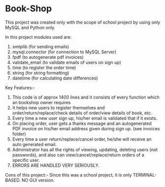# Book-Shop
This project was created only with the scope of school project by using only MySQL and Python only.

In this project modules used are:
  1. smtplib (for sending emails)
  2. mysql.connector (for connection to MySQL Server)
  3. fpdf (to autogenerate pdf invoices)
  4. validate_email (to validate emails of users on sign up)
  5. time (to register the order time)
  6. string (for string formatting)
  7. datetime (for calculating date differences)

Key Features:- 
  1. This code is of approx 1400 lines and it consists of every function which an bookshop owner requires
  2. It helps new users to register themselves and order/return/replace/check details of order/view details of book, etc.
  3. Every time a new user sign up, his/her email is validated that if it exists.
  4. On placing order, user gets a thanks message and an autogenerated PDF invoice on his/her email address given during sign up. (see invoices folder)
  5. Every time a user return/replace/cancel order, he/she will receive an auto generated email.
  6. Administrator has all the rights of viewing, updating, deleting users (not passwords), and also can view/cancel/replace/return orders of a specific user.
  7. ERRORS ARE HANDLED VERY SERIOUSLY.
  
Cons of this project:-
  Since this was a school project, it is only TERMINAL-BASED. NO GUI version.

